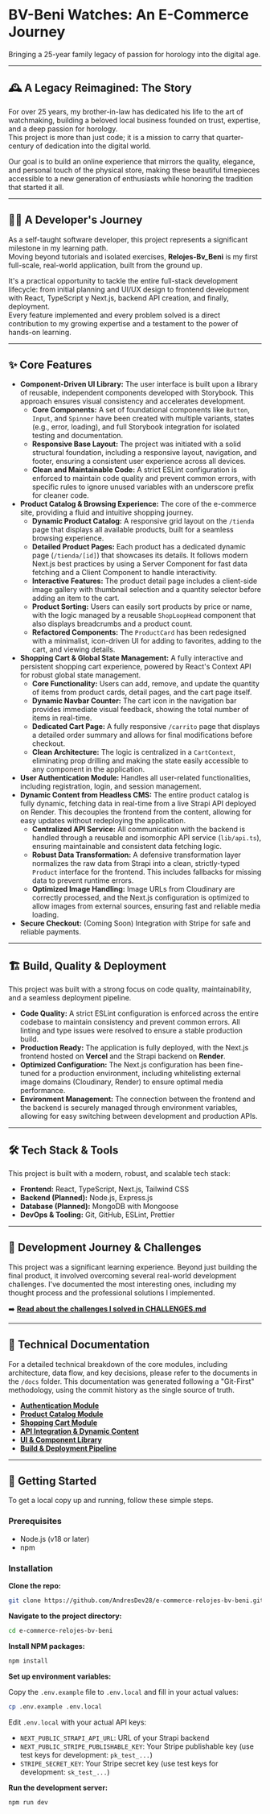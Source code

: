 # BV-Beni Watches: An E-Commerce Journey

Bringing a 25-year family legacy of passion for horology into the digital age.

---

## 🕰️ A Legacy Reimagined: The Story

For over 25 years, my brother-in-law has dedicated his life to the art of watchmaking, building a beloved local business founded on trust, expertise, and a deep passion for horology.  
This project is more than just code; it is a mission to carry that quarter-century of dedication into the digital world.

Our goal is to build an online experience that mirrors the quality, elegance, and personal touch of the physical store, making these beautiful timepieces accessible to a new generation of enthusiasts while honoring the tradition that started it all.

---

## 👨‍💻 A Developer's Journey

As a self-taught software developer, this project represents a significant milestone in my learning path.  
Moving beyond tutorials and isolated exercises, **Relojes-Bv_Beni** is my first full-scale, real-world application, built from the ground up.

It's a practical opportunity to tackle the entire full-stack development lifecycle: from initial planning and UI/UX design to frontend development with React, TypeScript y Next.js, backend API creation, and finally, deployment.  
Every feature implemented and every problem solved is a direct contribution to my growing expertise and a testament to the power of hands-on learning.

---

## ✨ Core Features

- **Component-Driven UI Library:** The user interface is built upon a library of reusable, independent components developed with Storybook. This approach ensures visual consistency and accelerates development.
  - **Core Components:** A set of foundational components like `Button`, `Input`, and `Spinner` have been created with multiple variants, states (e.g., error, loading), and full Storybook integration for isolated testing and documentation.
  - **Responsive Base Layout:** The project was initiated with a solid structural foundation, including a responsive layout, navigation, and footer, ensuring a consistent user experience across all devices.
  - **Clean and Maintainable Code:** A strict ESLint configuration is enforced to maintain code quality and prevent common errors, with specific rules to ignore unused variables with an underscore prefix for cleaner code.
- **Product Catalog & Browsing Experience:** The core of the e-commerce site, providing a fluid and intuitive shopping journey.
  - **Dynamic Product Catalog:** A responsive grid layout on the `/tienda` page that displays all available products, built for a seamless browsing experience.
  - **Detailed Product Pages:** Each product has a dedicated dynamic page (`/tienda/[id]`) that showcases its details. It follows modern Next.js best practices by using a Server Component for fast data fetching and a Client Component to handle interactivity.
  - **Interactive Features:** The product detail page includes a client-side image gallery with thumbnail selection and a quantity selector before adding an item to the cart.
  - **Product Sorting:** Users can easily sort products by price or name, with the logic managed by a reusable `ShopLoopHead` component that also displays breadcrumbs and a product count.
  - **Refactored Components:** The `ProductCard` has been redesigned with a minimalist, icon-driven UI for adding to favorites, adding to the cart, and viewing details.
- **Shopping Cart & Global State Management:** A fully interactive and persistent shopping cart experience, powered by React's Context API for robust global state management.
  - **Core Functionality:** Users can add, remove, and update the quantity of items from product cards, detail pages, and the cart page itself.
  - **Dynamic Navbar Counter:** The cart icon in the navigation bar provides immediate visual feedback, showing the total number of items in real-time.
  - **Dedicated Cart Page:** A fully responsive `/carrito` page that displays a detailed order summary and allows for final modifications before checkout.
  - **Clean Architecture:** The logic is centralized in a `CartContext`, eliminating prop drilling and making the state easily accessible to any component in the application.
- **User Authentication Module:** Handles all user-related functionalities, including registration, login, and session management.
- **Dynamic Content from Headless CMS:** The entire product catalog is fully dynamic, fetching data in real-time from a live Strapi API deployed on Render. This decouples the frontend from the content, allowing for easy updates without redeploying the application.
  - **Centralized API Service:** All communication with the backend is handled through a reusable and isomorphic API service (`lib/api.ts`), ensuring maintainable and consistent data fetching logic.
  - **Robust Data Transformation:** A defensive transformation layer normalizes the raw data from Strapi into a clean, strictly-typed `Product` interface for the frontend. This includes fallbacks for missing data to prevent runtime errors.
  - **Optimized Image Handling:** Image URLs from Cloudinary are correctly processed, and the Next.js configuration is optimized to allow images from external sources, ensuring fast and reliable media loading.
- **Secure Checkout:** (Coming Soon) Integration with Stripe for safe and reliable payments.

---

## 🏗️ Build, Quality & Deployment

This project was built with a strong focus on code quality, maintainability, and a seamless deployment pipeline.

- **Code Quality:** A strict ESLint configuration is enforced across the entire codebase to maintain consistency and prevent common errors. All linting and type issues were resolved to ensure a stable production build.
- **Production Ready:** The application is fully deployed, with the Next.js frontend hosted on **Vercel** and the Strapi backend on **Render**.
- **Optimized Configuration:** The Next.js configuration has been fine-tuned for a production environment, including whitelisting external image domains (Cloudinary, Render) to ensure optimal media performance.
- **Environment Management:** The connection between the frontend and the backend is securely managed through environment variables, allowing for easy switching between development and production APIs.

---

## 🛠️ Tech Stack & Tools

This project is built with a modern, robust, and scalable tech stack:

- **Frontend:** React, TypeScript, Next.js, Tailwind CSS
- **Backend (Planned):** Node.js, Express.js
- **Database (Planned):** MongoDB with Mongoose
- **DevOps & Tooling:** Git, GitHub, ESLint, Prettier

---

## 🚀 Development Journey & Challenges

This project was a significant learning experience. Beyond just building the final product, it involved overcoming several real-world development challenges. I've documented the most interesting ones, including my thought process and the professional solutions I implemented.

➡️ **[Read about the challenges I solved in CHALLENGES.md](./CHALLENGES.md)**

---

## 📄 Technical Documentation

For a detailed technical breakdown of the core modules, including architecture, data flow, and key decisions, please refer to the documents in the `/docs` folder. This documentation was generated following a "Git-First" methodology, using the commit history as the single source of truth.

- **[Authentication Module](./docs/authentication.md)**
- **[Product Catalog Module](./docs/product-catalog.md)**
- **[Shopping Cart Module](./docs/shopping-cart.md)**
- **[API Integration & Dynamic Content](./docs/api-integration.md)**
- **[UI & Component Library](./docs/ui-and-components.md)**
- **[Build & Deployment Pipeline](./docs/build-and-deployment.md)**

---

## 🚀 Getting Started

To get a local copy up and running, follow these simple steps.

### Prerequisites

- Node.js (v18 or later)
- npm

### Installation

**Clone the repo:**

```bash
git clone https://github.com/AndresDev28/e-commerce-relojes-bv-beni.git
```

**Navigate to the project directory:**

```bash
cd e-commerce-relojes-bv-beni
```

**Install NPM packages:**

```bash
npm install
```

**Set up environment variables:**

Copy the `.env.example` file to `.env.local` and fill in your actual values:

```bash
cp .env.example .env.local
```

Edit `.env.local` with your actual API keys:
- `NEXT_PUBLIC_STRAPI_API_URL`: URL of your Strapi backend
- `NEXT_PUBLIC_STRIPE_PUBLISHABLE_KEY`: Your Stripe publishable key (use test keys for development: `pk_test_...`)
- `STRIPE_SECRET_KEY`: Your Stripe secret key (use test keys for development: `sk_test_...`)

**Run the development server:**

```bash
npm run dev
```
